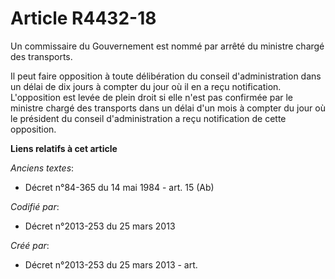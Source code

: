 # Article R4432-18

Un commissaire du Gouvernement est nommé par arrêté du ministre chargé des transports.

Il peut faire opposition à toute délibération du conseil d'administration dans un délai de dix jours à compter du jour où il
en a reçu notification. L'opposition est levée de plein droit si elle n'est pas confirmée par le ministre chargé des
transports dans un délai d'un mois à compter du jour où le président du conseil d'administration a reçu notification de cette
opposition.

**Liens relatifs à cet article**

_Anciens textes_:

  - Décret n°84-365 du 14 mai 1984 - art. 15 (Ab)

_Codifié par_:

  - Décret n°2013-253 du 25 mars 2013

_Créé par_:

  - Décret n°2013-253 du 25 mars 2013 - art.
